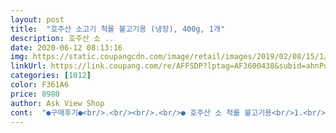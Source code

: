 ```yaml
---
layout: post 
title:  "호주산 소고기 척롤 불고기용 (냉장), 400g, 1개" 
description: 호주산 소 ..
date: 2020-06-12 08:13:16 
img: https://static.coupangcdn.com/image/retail/images/2019/02/08/15/1/23640210-60dd-439c-84d7-54e0d6d2f02a.jpg 
linkUrl: https://link.coupang.com/re/AFFSDP?lptag=AF3600438&subid=ahnPublicAsk&pageKey=183863059&itemId=526509725&vendorItemId=4367058646&traceid=V0-113-d5668ac76bd4f456 
categories: [1012] 
color: F361A6 
price: 8980 
author: Ask View Shop 
cont:  "●구매후기●<br/>.<br/><br/>.<br/>● 호주산 소 척롤 불고기용<br/>1.<br/> 맛있어요<br/>1.<br/> 빈혈예방<br/>10월16일<br/>18개월 아기도 함께 먹음<br/>2.<br/> 부드러워요<br/>2.<br/> 항염효과<br/>3.<br/> 면역력 증가<br/>3.<br/> 요리에 조금씩 넣기에도 좋아요<br/>4.<br/> 2팩으로 간단히 사용할 수 있어요<br/>4.<br/> 골다공증 개선<br/>5.<br/> 눈건강<br/>6.<br/> 피부미용<br/>7.<br/> 피로회복<br/>8.<br/> 성장발달<br/> 위에 요리는 제가 다 만들었답니다<br/>■ 소고기의 효능<br/>고기  재워놨으니 시식 후 후기남길께요<br/>고기는 생각보다 신선하게 배송이 잘 되었음<br/>고기를 굽고 나니 많이 뭉쳤었다<br/>골밀도가 약해지는 것을 막아주는 기능이 있<br/>그래도 아기나 아빠는 맛이 괜츈한지 잘 먹어줬다<br/>그러나 나는 고기매니아라 그런지 약간 고기맛이 아쉬운 부분이 있었다<br/>그리고 고기가 질기거나 하진 않았다 이부분은 맘에듬<br/>근데 올리면 뭐할까도싶네요<br/>기름기없이  담백해서 좋아요<br/>깜빡하고 사진을 않찍고 다 먹어버릴때쯤 생각나서<br/>나 각막염의 발생이 이루어지는 것을<br/>내가 요리를 못해서 고기탓을 할수도 있으나 암튼 뭐<br/>냉동인데 녹아서 온건지 바닥쪽 고기는 부분 좀 얼어있는데 .<br/>.<br/><br/>다고 합니다.<br/><br/>다만 고기가 심줄이 있는지 부분부분 질겨요  질긴거 이외에는 괜찮긴하지만... <br/>풍미도 별루고... <br/><br/>당면은 잘 불려놓았어요<br/>두번에 나눠서 먹음<br/>등<br/>만들어 먹고<br/>먹고싶어서 구매하게되었습니다<br/>면역력 증가에 효능이 좋다고 합니다.<br/><br/>반 남았는데 다시 조리한 후에  올릴께요<br/>부수적으로 마늘ㆍ참기름ㆍ후추ㆍ생강즙  조금 넣고 재어놨구요<br/>불고기도<br/>불고기양념을 잘해서인지 고기 누린내는 전혀 없구요<br/>빈혈을 예방하는데 도움을 준다고 합니다.<br/><br/>생성에 도움이 되고<br/>성분이 포함되어 있어서<br/>소고기는 단백질이 풍부하기 때문에 근육<br/>소고기에는 단백질, 미네랄, 라이신 등이 풍부<br/>소고기에는 비타민A가 들어있어서 결막염이<br/>소고기에는 비타민과 무기질, 인 등의 다양한<br/>소고기에는 아연이 들어었어서 세포의 염증<br/>소고기에는 인과 칼슘이 풍부하여 뼈와 치아<br/>소고기에는 혈액을 만드는 적혈구를 생성<br/>소고기의 비타민B는 피부노화를 막아주고<br/>소불고기 각종 야채 넣고 하다보니 양도 제법되서<br/>신선하기는 하나 고기질이 별루니까.<br/>.<br/><br/>아기꺼는 가위로 조각조각 짤라서 줌<br/>양념은 담백한 양념장과 배즙 구입해서  넣고<br/>양념은 진짜  고급음식점에서의 맛인데  달지도않고.<br/>.<br/><br/>양은 좋아요<br/>어서 골다공증 예방에 도움을 준다고 합니다.<br/><br/>억제하고 시력저하 개선 등 눈건강에 도움을<br/>와우 와우 맛있다맛있어 이라고 바로 촬영해서 올렸을 스타일인데  감동이 없다보니.<br/>.<br/><br/>요리초보라 고기양념하고 주물주물하는데 고기가 뭉쳤는지<br/>우째야나 생각해본 후 생각나면 올릴께요<br/>월남쌈도 해서<br/>을 억제시켜주고<br/>익힐때 대파와 당면ㆍ팽이버섯넣고 하려구요<br/>일단 신선해보여요<br/>입에서 살살녹진 않았음 ㅎ<br/>재구매 의사는 딱히 없음<br/>재구매는 않할거 같아요<br/>정신없이 애 밥주느라 어른꺼 완성사진을 못찍음 ㅜ<br/>제발 누린냄새없이 맛있어야할텐데... <br/><br/>좋아서 감동먹었음 아마 한건 먹어보고 호들갑 떨면서<br/>준다고 합니다.<br/><br/>지방 연소를 도와주어 피부미용에 도움이 된<br/>질좋다고 한것도 아닌데.<br/>.<br/><br/>참 아쉽네요  고기질때문에... <br/><br/>피로회복과 기력회복에 좋다고 합니다.<br/><br/>한번에 먹는양은 둘이서 먹기에 약간 모자르는 듯한 양<br/>항염효과에 도움을 합니다.<br/><br/>해 성장발달에 도움을 준다고 합니다.<br/><br/>해주는 철분 성분이 풍부해<br/>" 
---
```

